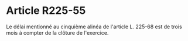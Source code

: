 # Article R225-55

Le délai mentionné au cinquième alinéa de l'article L. 225-68 est de trois mois à compter de la clôture de l'exercice.

